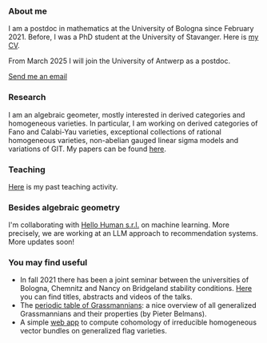 
### About me

I am a postdoc in mathematics at the University of Bologna since February 2021. Before, I was a PhD student at the University of Stavanger. Here is [my CV](https://marcorampazzo.github.io/CV_Oct_2024.pdf).

From March 2025 I will join the University of Antwerp as a postdoc.

[Send me an email](mailto:marco.rampazzo3@unibo.it)

### Research

I am an algebraic geometer, mostly interested in derived categories and homogeneous varieties. In particular, I am working on derived categories of Fano and Calabi-Yau varieties, exceptional collections of rational homogeneous varieties, non-abelian gauged linear sigma models and variations of GIT. My papers can be found [here](https://marcorampazzo.github.io/papers).

### Teaching

[Here](https://marcorampazzo.github.io/CV_Oct_2024.pdf) is my past teaching activity.

### Besides algebraic geometry
I'm collaborating with [Hello Human s.r.l.](https://www.hellohuman.it) on machine learning. More precisely, we are working at an LLM approach to recommendation systems. More updates soon!

### You may find useful

* In fall 2021 there has been a joint seminar between the universities of Bologna, Chemnitz and Nancy on Bridgeland stability conditions. [Here](https://marcorampazzo.github.io/bridgeland) you can find titles, abstracts and videos of the talks.
* The [periodic table of Grassmannians](https://www.grassmannian.info): a nice overview of all generalized Grassmannians and their properties (by Pieter Belmans).
* A simple [web app](https://marcorampazzo.pythonanywhere.com/) to compute cohomology of irreducible homogeneous vector bundles on generalized flag varieties.
